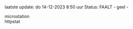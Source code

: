 laatste update: 
do 14-12-2023  8:50   uur 
Status: FAALT - geel - 
<div class="service Y">microstation</div><div class="service G">httpstat</div>